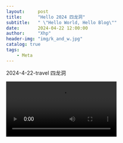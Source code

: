 ```yaml
---
layout:     post
title:      "Hello 2024 四龙洞"
subtitle:   " \"Hello World, Hello Blog\""
date:       2024-04-22 12:00:00
author:     "Xhp"
header-img: "img/k_and_w.jpg"
catalog: true
tags:
    - Meta
---
```


2024-4-22-travel 四龙洞

<video controls>
  <source src="https://cdn.jsdelivr.net/gh/xhplj/git-img/c3d78c9a1b4d42636d7d2e7e4cfa28dd.mp4" type="video/mp4">
</video>
